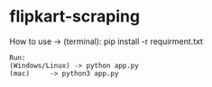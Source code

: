 # flipkart-scraping
How to use ->
    (terminal):
    pip install -r requirment.txt

    Run:
    (Windows/Linux) -> python app.py
    (mac)     -> python3 app.py
